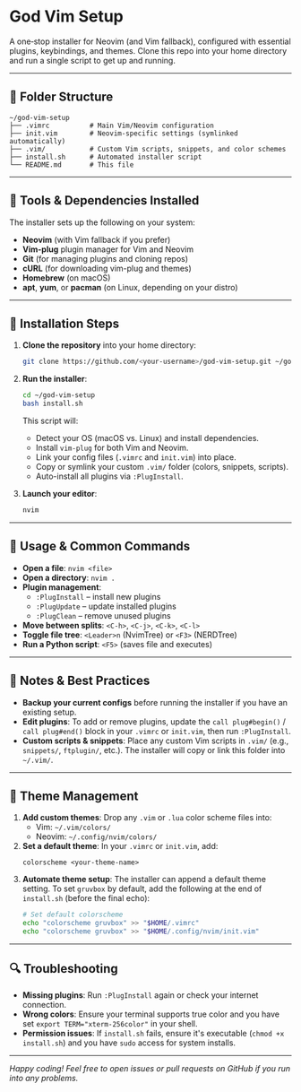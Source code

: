 # God Vim Setup

A one‑stop installer for Neovim (and Vim fallback), configured with essential plugins, keybindings, and themes. Clone this repo into your home directory and run a single script to get up and running.

---

## 📂 Folder Structure

```plaintext
~/god-vim-setup
├── .vimrc          # Main Vim/Neovim configuration
├── init.vim        # Neovim-specific settings (symlinked automatically)
├── .vim/           # Custom Vim scripts, snippets, and color schemes
├── install.sh      # Automated installer script
└── README.md       # This file
```

---

## 🧰 Tools & Dependencies Installed

The installer sets up the following on your system:

- **Neovim** (with Vim fallback if you prefer)
- **Vim-plug** plugin manager for Vim and Neovim
- **Git** (for managing plugins and cloning repos)
- **cURL** (for downloading vim-plug and themes)
- **Homebrew** (on macOS)
- **apt**, **yum**, or **pacman** (on Linux, depending on your distro)

---

## 🚀 Installation Steps

1. **Clone the repository** into your home directory:
   ```bash
   git clone https://github.com/<your‑username>/god‑vim‑setup.git ~/god‑vim‑setup
   ```
2. **Run the installer**:
   ```bash
   cd ~/god-vim-setup
   bash install.sh
   ```
   This script will:
   - Detect your OS (macOS vs. Linux) and install dependencies.
   - Install `vim-plug` for both Vim and Neovim.
   - Link your config files (`.vimrc` and `init.vim`) into place.
   - Copy or symlink your custom `.vim/` folder (colors, snippets, scripts).
   - Auto-install all plugins via `:PlugInstall`.

3. **Launch your editor**:
   ```bash
   nvim
   ```

---

## 🔧 Usage & Common Commands

- **Open a file**: `nvim <file>`
- **Open a directory**: `nvim .`
- **Plugin management**:
  - `:PlugInstall` – install new plugins
  - `:PlugUpdate`  – update installed plugins
  - `:PlugClean`   – remove unused plugins
- **Move between splits**: `<C-h>`, `<C-j>`, `<C-k>`, `<C-l>`
- **Toggle file tree**: `<Leader>n` (NvimTree) or `<F3>` (NERDTree)
- **Run a Python script**: `<F5>` (saves file and executes)

---

## 📌 Notes & Best Practices

- **Backup your current configs** before running the installer if you have an existing setup.
- **Edit plugins**: To add or remove plugins, update the `call plug#begin()` / `call plug#end()` block in your `.vimrc` or `init.vim`, then run `:PlugInstall`.
- **Custom scripts & snippets**: Place any custom Vim scripts in `.vim/` (e.g., `snippets/`, `ftplugin/`, etc.). The installer will copy or link this folder into `~/.vim/`.

---

## 🎨 Theme Management

1. **Add custom themes**: Drop any `.vim` or `.lua` color scheme files into:
   - Vim: `~/.vim/colors/`
   - Neovim: `~/.config/nvim/colors/`
2. **Set a default theme**: In your `.vimrc` or `init.vim`, add:
   ```vim
   colorscheme <your-theme-name>
   ```
3. **Automate theme setup**: The installer can append a default theme setting. To set `gruvbox` by default, add the following at the end of `install.sh` (before the final echo):
   ```bash
   # Set default colorscheme
   echo "colorscheme gruvbox" >> "$HOME/.vimrc"
   echo "colorscheme gruvbox" >> "$HOME/.config/nvim/init.vim"
   ```

---

## 🔍 Troubleshooting

- **Missing plugins**: Run `:PlugInstall` again or check your internet connection.
- **Wrong colors**: Ensure your terminal supports true color and you have set `export TERM="xterm-256color"` in your shell.
- **Permission issues**: If `install.sh` fails, ensure it's executable (`chmod +x install.sh`) and you have `sudo` access for system installs.

---

*Happy coding! Feel free to open issues or pull requests on GitHub if you run into any problems.*